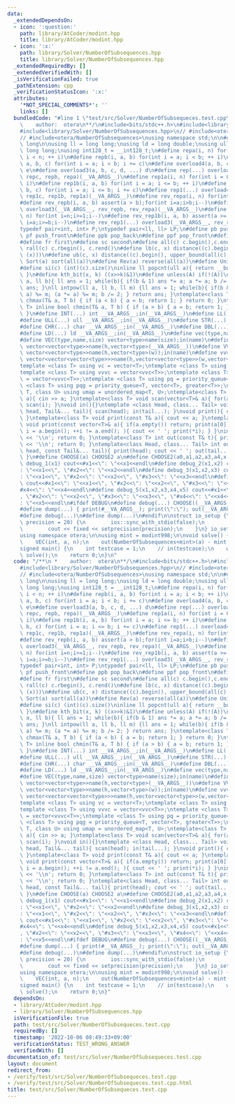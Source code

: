 ```yaml
---
data:
  _extendedDependsOn:
  - icon: ':question:'
    path: library/AtCoder/modint.hpp
    title: library/AtCoder/modint.hpp
  - icon: ':x:'
    path: library/Solver/NumberOfSubsequences.hpp
    title: library/Solver/NumberOfSubsequences.hpp
  _extendedRequiredBy: []
  _extendedVerifiedWith: []
  _isVerificationFailed: true
  _pathExtension: cpp
  _verificationStatusIcon: ':x:'
  attributes:
    '*NOT_SPECIAL_COMMENTS*': ''
    links: []
  bundledCode: "#line 1 \"test/src/Solver/NumberOfSubsequeces.test.cpp\"\n/**\n *\
    \    author:  otera\n**/\n#include<bits/stdc++.h>\n#include<library/AtCoder/modint.hpp>\n\
    #include<library/Solver/NumberOfSubsequences.hpp>\n// #include<otera/modint>\n\
    // #include<otera/NumberOfSubsequences>\nusing namespace std;\n\n#define int long\
    \ long\n\nusing ll = long long;\nusing ld = long double;\nusing ull = unsigned\
    \ long long;\nusing int128_t = __int128_t;\n#define repa(i, n) for(int i = 0;\
    \ i < n; ++ i)\n#define repb(i, a, b) for(int i = a; i < b; ++ i)\n#define repc(i,\
    \ a, b, c) for(int i = a; i < b; i += c)\n#define overload4(a, b, c, d, e, ...)\
    \ e\n#define overload3(a, b, c, d, ...) d\n#define rep(...) overload4(__VA_ARGS__,\
    \ repc, repb, repa)(__VA_ARGS__)\n#define rep1a(i, n) for(int i = 0; i <= n; ++\
    \ i)\n#define rep1b(i, a, b) for(int i = a; i <= b; ++ i)\n#define rep1c(i, a,\
    \ b, c) for(int i = a; i <= b; i += c)\n#define rep1(...) overload4(__VA_ARGS__,\
    \ rep1c, rep1b, rep1a)(__VA_ARGS__)\n#define rev_repa(i, n) for(int i=n-1;i>=0;i--)\n\
    #define rev_repb(i, a, b) assert(a > b);for(int i=a;i>b;i--)\n#define rev_rep(...)\
    \ overload3(__VA_ARGS__, rev_repb, rev_repa)(__VA_ARGS__)\n#define rev_rep1a(i,\
    \ n) for(int i=n;i>=1;i--)\n#define rev_rep1b(i, a, b) assert(a >= b);for(int\
    \ i=a;i>=b;i--)\n#define rev_rep1(...) overload3(__VA_ARGS__, rev_rep1b, rev_rep1a)(__VA_ARGS__)\n\
    typedef pair<int, int> P;\ntypedef pair<ll, ll> LP;\n#define pb push_back\n#define\
    \ pf push_front\n#define ppb pop_back\n#define ppf pop_front\n#define eb emplace_back\n\
    #define fr first\n#define sc second\n#define all(c) c.begin(),c.end()\n#define\
    \ rall(c) c.rbegin(), c.rend()\n#define lb(c, x) distance((c).begin(), lower_bound(all(c),\
    \ (x)))\n#define ub(c, x) distance((c).begin(), upper_bound(all(c), (x)))\n#define\
    \ Sort(a) sort(all(a))\n#define Rev(a) reverse(all(a))\n#define Uniq(a) sort(all(a));a.erase(unique(all(a)),end(a))\n\
    #define si(c) (int)(c).size()\ninline ll popcnt(ull a){ return __builtin_popcountll(a);\
    \ }\n#define kth_bit(x, k) ((x>>k)&1)\n#define unless(A) if(!(A))\nll intpow(ll\
    \ a, ll b){ ll ans = 1; while(b){ if(b & 1) ans *= a; a *= a; b /= 2; } return\
    \ ans; }\nll intpow(ll a, ll b, ll m) {ll ans = 1; while(b){ if(b & 1) (ans *=\
    \ a) %= m; (a *= a) %= m; b /= 2; } return ans; }\ntemplate<class T> inline bool\
    \ chmax(T& a, T b) { if (a < b) { a = b; return 1; } return 0; }\ntemplate<class\
    \ T> inline bool chmin(T& a, T b) { if (a > b) { a = b; return 1; } return 0;\
    \ }\n#define INT(...) int __VA_ARGS__;in(__VA_ARGS__)\n#define LL(...) ll __VA_ARGS__;in(__VA_ARGS__)\n\
    #define ULL(...) ull __VA_ARGS__;in(__VA_ARGS__)\n#define STR(...) string __VA_ARGS__;in(__VA_ARGS__)\n\
    #define CHR(...) char __VA_ARGS__;in(__VA_ARGS__)\n#define DBL(...) double __VA_ARGS__;in(__VA_ARGS__)\n\
    #define LD(...) ld __VA_ARGS__;in(__VA_ARGS__)\n#define vec(type,name,...) vector<type>name(__VA_ARGS__)\n\
    #define VEC(type,name,size) vector<type>name(size);in(name)\n#define vv(type,name,h,...)\
    \ vector<vector<type>>name(h,vector<type>(__VA_ARGS__))\n#define VV(type,name,h,w)\
    \ vector<vector<type>>name(h,vector<type>(w));in(name)\n#define vvv(type,name,h,w,...)\
    \ vector<vector<vector<type>>>name(h,vector<vector<type>>(w,vector<type>(__VA_ARGS__)))\n\
    template <class T> using vc = vector<T>;\ntemplate <class T> using vvc = vector<vc<T>>;\n\
    template <class T> using vvvc = vector<vvc<T>>;\ntemplate <class T> using vvvvc\
    \ = vector<vvvc<T>>;\ntemplate <class T> using pq = priority_queue<T>;\ntemplate\
    \ <class T> using pqg = priority_queue<T, vector<T>, greater<T>>;\ntemplate <class\
    \ T, class U> using umap = unordered_map<T, U>;\ntemplate<class T> void scan(T&\
    \ a){ cin >> a; }\ntemplate<class T> void scan(vector<T>& a){ for(auto&& i : a)\
    \ scan(i); }\nvoid in(){}\ntemplate <class Head, class... Tail> void in(Head&\
    \ head, Tail&... tail){ scan(head); in(tail...); }\nvoid print(){ cout << ' ';\
    \ }\ntemplate<class T> void print(const T& a){ cout << a; }\ntemplate<class T>\
    \ void print(const vector<T>& a){ if(a.empty()) return; print(a[0]); for(auto\
    \ i = a.begin(); ++i != a.end(); ){ cout << ' '; print(*i); } }\nint out(){ cout\
    \ << '\\n'; return 0; }\ntemplate<class T> int out(const T& t){ print(t); cout\
    \ << '\\n'; return 0; }\ntemplate<class Head, class... Tail> int out(const Head&\
    \ head, const Tail&... tail){ print(head); cout << ' '; out(tail...); return 0;\
    \ }\n#define CHOOSE(a) CHOOSE2 a\n#define CHOOSE2(a0,a1,a2,a3,a4,x,...) x\n#define\
    \ debug_1(x1) cout<<#x1<<\": \"<<x1<<endl\n#define debug_2(x1,x2) cout<<#x1<<\"\
    : \"<<x1<<\", \"#x2<<\": \"<<x2<<endl\n#define debug_3(x1,x2,x3) cout<<#x1<<\"\
    : \"<<x1<<\", \"#x2<<\": \"<<x2<<\", \"#x3<<\": \"<<x3<<endl\n#define debug_4(x1,x2,x3,x4)\
    \ cout<<#x1<<\": \"<<x1<<\", \"#x2<<\": \"<<x2<<\", \"#x3<<\": \"<<x3<<\", \"\
    #x4<<\": \"<<x4<<endl\n#define debug_5(x1,x2,x3,x4,x5) cout<<#x1<<\": \"<<x1<<\"\
    , \"#x2<<\": \"<<x2<<\", \"#x3<<\": \"<<x3<<\", \"#x4<<\": \"<<x4<<\", \"#x5<<\"\
    : \"<<x5<<endl\n#ifdef DEBUG\n#define debug(...) CHOOSE((__VA_ARGS__,debug_5,debug_4,debug_3,debug_2,debug_1,~))(__VA_ARGS__)\n\
    #define dump(...) { print(#__VA_ARGS__); print(\":\"); out(__VA_ARGS__); }\n#else\n\
    #define debug(...)\n#define dump(...)\n#endif\n\nstruct io_setup {\n    io_setup(int\
    \ precision = 20) {\n        ios::sync_with_stdio(false);\n        cin.tie(0);\n\
    \        cout << fixed << setprecision(precision);\n    }\n} io_setup_ {};\n\n\
    using namespace otera;\n\nusing mint = modint998;\n\nvoid solve() {\n    INT(n);\n\
    \    VEC(int, a, n);\n    out(NumberOfSubsequences<mint>(a) - mint(1));\n}\n\n\
    signed main() {\n    int testcase = 1;\n    // in(testcase);\n    while(testcase--)\
    \ solve();\n    return 0;\n}\n"
  code: "/**\n *    author:  otera\n**/\n#include<bits/stdc++.h>\n#include<library/AtCoder/modint.hpp>\n\
    #include<library/Solver/NumberOfSubsequences.hpp>\n// #include<otera/modint>\n\
    // #include<otera/NumberOfSubsequences>\nusing namespace std;\n\n#define int long\
    \ long\n\nusing ll = long long;\nusing ld = long double;\nusing ull = unsigned\
    \ long long;\nusing int128_t = __int128_t;\n#define repa(i, n) for(int i = 0;\
    \ i < n; ++ i)\n#define repb(i, a, b) for(int i = a; i < b; ++ i)\n#define repc(i,\
    \ a, b, c) for(int i = a; i < b; i += c)\n#define overload4(a, b, c, d, e, ...)\
    \ e\n#define overload3(a, b, c, d, ...) d\n#define rep(...) overload4(__VA_ARGS__,\
    \ repc, repb, repa)(__VA_ARGS__)\n#define rep1a(i, n) for(int i = 0; i <= n; ++\
    \ i)\n#define rep1b(i, a, b) for(int i = a; i <= b; ++ i)\n#define rep1c(i, a,\
    \ b, c) for(int i = a; i <= b; i += c)\n#define rep1(...) overload4(__VA_ARGS__,\
    \ rep1c, rep1b, rep1a)(__VA_ARGS__)\n#define rev_repa(i, n) for(int i=n-1;i>=0;i--)\n\
    #define rev_repb(i, a, b) assert(a > b);for(int i=a;i>b;i--)\n#define rev_rep(...)\
    \ overload3(__VA_ARGS__, rev_repb, rev_repa)(__VA_ARGS__)\n#define rev_rep1a(i,\
    \ n) for(int i=n;i>=1;i--)\n#define rev_rep1b(i, a, b) assert(a >= b);for(int\
    \ i=a;i>=b;i--)\n#define rev_rep1(...) overload3(__VA_ARGS__, rev_rep1b, rev_rep1a)(__VA_ARGS__)\n\
    typedef pair<int, int> P;\ntypedef pair<ll, ll> LP;\n#define pb push_back\n#define\
    \ pf push_front\n#define ppb pop_back\n#define ppf pop_front\n#define eb emplace_back\n\
    #define fr first\n#define sc second\n#define all(c) c.begin(),c.end()\n#define\
    \ rall(c) c.rbegin(), c.rend()\n#define lb(c, x) distance((c).begin(), lower_bound(all(c),\
    \ (x)))\n#define ub(c, x) distance((c).begin(), upper_bound(all(c), (x)))\n#define\
    \ Sort(a) sort(all(a))\n#define Rev(a) reverse(all(a))\n#define Uniq(a) sort(all(a));a.erase(unique(all(a)),end(a))\n\
    #define si(c) (int)(c).size()\ninline ll popcnt(ull a){ return __builtin_popcountll(a);\
    \ }\n#define kth_bit(x, k) ((x>>k)&1)\n#define unless(A) if(!(A))\nll intpow(ll\
    \ a, ll b){ ll ans = 1; while(b){ if(b & 1) ans *= a; a *= a; b /= 2; } return\
    \ ans; }\nll intpow(ll a, ll b, ll m) {ll ans = 1; while(b){ if(b & 1) (ans *=\
    \ a) %= m; (a *= a) %= m; b /= 2; } return ans; }\ntemplate<class T> inline bool\
    \ chmax(T& a, T b) { if (a < b) { a = b; return 1; } return 0; }\ntemplate<class\
    \ T> inline bool chmin(T& a, T b) { if (a > b) { a = b; return 1; } return 0;\
    \ }\n#define INT(...) int __VA_ARGS__;in(__VA_ARGS__)\n#define LL(...) ll __VA_ARGS__;in(__VA_ARGS__)\n\
    #define ULL(...) ull __VA_ARGS__;in(__VA_ARGS__)\n#define STR(...) string __VA_ARGS__;in(__VA_ARGS__)\n\
    #define CHR(...) char __VA_ARGS__;in(__VA_ARGS__)\n#define DBL(...) double __VA_ARGS__;in(__VA_ARGS__)\n\
    #define LD(...) ld __VA_ARGS__;in(__VA_ARGS__)\n#define vec(type,name,...) vector<type>name(__VA_ARGS__)\n\
    #define VEC(type,name,size) vector<type>name(size);in(name)\n#define vv(type,name,h,...)\
    \ vector<vector<type>>name(h,vector<type>(__VA_ARGS__))\n#define VV(type,name,h,w)\
    \ vector<vector<type>>name(h,vector<type>(w));in(name)\n#define vvv(type,name,h,w,...)\
    \ vector<vector<vector<type>>>name(h,vector<vector<type>>(w,vector<type>(__VA_ARGS__)))\n\
    template <class T> using vc = vector<T>;\ntemplate <class T> using vvc = vector<vc<T>>;\n\
    template <class T> using vvvc = vector<vvc<T>>;\ntemplate <class T> using vvvvc\
    \ = vector<vvvc<T>>;\ntemplate <class T> using pq = priority_queue<T>;\ntemplate\
    \ <class T> using pqg = priority_queue<T, vector<T>, greater<T>>;\ntemplate <class\
    \ T, class U> using umap = unordered_map<T, U>;\ntemplate<class T> void scan(T&\
    \ a){ cin >> a; }\ntemplate<class T> void scan(vector<T>& a){ for(auto&& i : a)\
    \ scan(i); }\nvoid in(){}\ntemplate <class Head, class... Tail> void in(Head&\
    \ head, Tail&... tail){ scan(head); in(tail...); }\nvoid print(){ cout << ' ';\
    \ }\ntemplate<class T> void print(const T& a){ cout << a; }\ntemplate<class T>\
    \ void print(const vector<T>& a){ if(a.empty()) return; print(a[0]); for(auto\
    \ i = a.begin(); ++i != a.end(); ){ cout << ' '; print(*i); } }\nint out(){ cout\
    \ << '\\n'; return 0; }\ntemplate<class T> int out(const T& t){ print(t); cout\
    \ << '\\n'; return 0; }\ntemplate<class Head, class... Tail> int out(const Head&\
    \ head, const Tail&... tail){ print(head); cout << ' '; out(tail...); return 0;\
    \ }\n#define CHOOSE(a) CHOOSE2 a\n#define CHOOSE2(a0,a1,a2,a3,a4,x,...) x\n#define\
    \ debug_1(x1) cout<<#x1<<\": \"<<x1<<endl\n#define debug_2(x1,x2) cout<<#x1<<\"\
    : \"<<x1<<\", \"#x2<<\": \"<<x2<<endl\n#define debug_3(x1,x2,x3) cout<<#x1<<\"\
    : \"<<x1<<\", \"#x2<<\": \"<<x2<<\", \"#x3<<\": \"<<x3<<endl\n#define debug_4(x1,x2,x3,x4)\
    \ cout<<#x1<<\": \"<<x1<<\", \"#x2<<\": \"<<x2<<\", \"#x3<<\": \"<<x3<<\", \"\
    #x4<<\": \"<<x4<<endl\n#define debug_5(x1,x2,x3,x4,x5) cout<<#x1<<\": \"<<x1<<\"\
    , \"#x2<<\": \"<<x2<<\", \"#x3<<\": \"<<x3<<\", \"#x4<<\": \"<<x4<<\", \"#x5<<\"\
    : \"<<x5<<endl\n#ifdef DEBUG\n#define debug(...) CHOOSE((__VA_ARGS__,debug_5,debug_4,debug_3,debug_2,debug_1,~))(__VA_ARGS__)\n\
    #define dump(...) { print(#__VA_ARGS__); print(\":\"); out(__VA_ARGS__); }\n#else\n\
    #define debug(...)\n#define dump(...)\n#endif\n\nstruct io_setup {\n    io_setup(int\
    \ precision = 20) {\n        ios::sync_with_stdio(false);\n        cin.tie(0);\n\
    \        cout << fixed << setprecision(precision);\n    }\n} io_setup_ {};\n\n\
    using namespace otera;\n\nusing mint = modint998;\n\nvoid solve() {\n    INT(n);\n\
    \    VEC(int, a, n);\n    out(NumberOfSubsequences<mint>(a) - mint(1));\n}\n\n\
    signed main() {\n    int testcase = 1;\n    // in(testcase);\n    while(testcase--)\
    \ solve();\n    return 0;\n}"
  dependsOn:
  - library/AtCoder/modint.hpp
  - library/Solver/NumberOfSubsequences.hpp
  isVerificationFile: true
  path: test/src/Solver/NumberOfSubsequeces.test.cpp
  requiredBy: []
  timestamp: '2022-10-06 08:49:33+09:00'
  verificationStatus: TEST_WRONG_ANSWER
  verifiedWith: []
documentation_of: test/src/Solver/NumberOfSubsequeces.test.cpp
layout: document
redirect_from:
- /verify/test/src/Solver/NumberOfSubsequeces.test.cpp
- /verify/test/src/Solver/NumberOfSubsequeces.test.cpp.html
title: test/src/Solver/NumberOfSubsequeces.test.cpp
---
```

